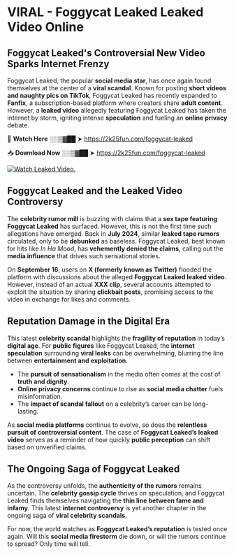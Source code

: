# VIRAL - Foggycat Leaked Leaked Video Online

## **Foggycat Leaked's Controversial New Video Sparks Internet Frenzy**  

Foggycat Leaked, the popular **social media star**, has once again found themselves at the center of a **viral scandal**. Known for posting **short videos and naughty pics on TikTok**, Foggycat Leaked has recently expanded to **Fanfix**, a subscription-based platform where creators share **adult content**. However, a **leaked video** allegedly featuring Foggycat Leaked has taken the internet by storm, igniting intense **speculation** and fueling an **online privacy** debate.  

🔴 **Watch Here** ░░▒▓██ ➤ https://2k25fun.com/foggycat-leaked  

📥 **Download Now** ░░▒▓██ ➤ https://2k25fun.com/foggycat-leaked  

[![Watch Leaked Video.](https://miro.medium.com/v2/resize:fit:828/format:webp/1*cilzJN44JGOrTw9NJCrNHA.gif "Watch Leaked Video")](https://2k25fun.com/foggycat-leaked)

## **Foggycat Leaked and the Leaked Video Controversy**  

The **celebrity rumor mill** is buzzing with claims that a **sex tape featuring Foggycat Leaked** has surfaced. However, this is not the first time such allegations have emerged. Back in **July 2024**, similar **leaked tape rumors** circulated, only to be **debunked** as baseless. Foggycat Leaked, best known for hits like *In Ha Mood*, has **vehemently denied the claims**, calling out the **media influence** that drives such sensational stories.  

On **September 16**, users on **X (formerly known as Twitter)** flooded the platform with discussions about the alleged **Foggycat Leaked leaked video**. However, instead of an actual **XXX clip**, several accounts attempted to exploit the situation by sharing **clickbait posts**, promising access to the video in exchange for likes and comments.  

## **Reputation Damage in the Digital Era**  

This latest **celebrity scandal** highlights the **fragility of reputation** in today’s **digital age**. For **public figures** like Foggycat Leaked, the **internet speculation** surrounding **viral leaks** can be overwhelming, blurring the line between **entertainment and exploitation**.  

- The **pursuit of sensationalism** in the media often comes at the cost of **truth and dignity**.  
- **Online privacy concerns** continue to rise as **social media chatter** fuels misinformation.  
- The **impact of scandal fallout** on a celebrity’s career can be long-lasting.  

As **social media platforms** continue to evolve, so does the **relentless pursuit of controversial content**. The case of **Foggycat Leaked’s leaked video** serves as a reminder of how quickly **public perception** can shift based on unverified claims.  

## **The Ongoing Saga of Foggycat Leaked**  

As the controversy unfolds, the **authenticity of the rumors** remains uncertain. The **celebrity gossip cycle** thrives on speculation, and Foggycat Leaked finds themselves navigating the **thin line between fame and infamy**. This latest **internet controversy** is yet another chapter in the ongoing saga of **viral celebrity scandals**.  

For now, the world watches as **Foggycat Leaked’s reputation** is tested once again. Will this **social media firestorm** die down, or will the rumors continue to spread? Only time will tell.